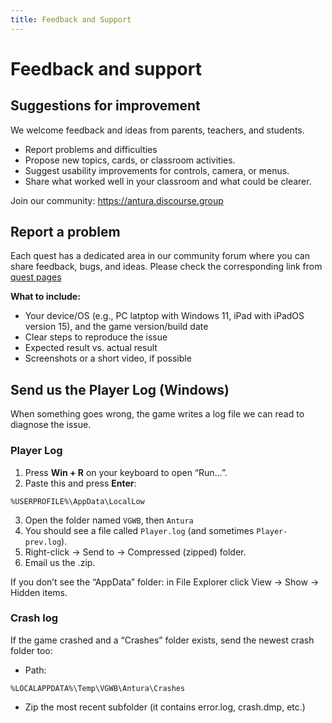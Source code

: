 ```yaml
---
title: Feedback and Support
---
```


# Feedback and support

## Suggestions for improvement

We welcome feedback and ideas from parents, teachers, and students.

- Report problems and difficulties
- Propose new topics, cards, or classroom activities.
- Suggest usability improvements for controls, camera, or menus.
- Share what worked well in your classroom and what could be clearer.

Join our community: <https://antura.discourse.group>

## Report a problem

Each quest has a dedicated area in our community forum where you can share feedback, bugs, and ideas. Please check the corresponding link from [quest pages](../content/quests/index.md)

**What to include:**

- Your device/OS (e.g., PC latptop with Windows 11, iPad with iPadOS version 15), and the game version/build date
- Clear steps to reproduce the issue
- Expected result vs. actual result
- Screenshots or a short video, if possible

## Send us the Player Log (Windows)

When something goes wrong, the game writes a log file we can read to diagnose the issue.

### Player Log

1. Press **Win + R** on your keyboard to open “Run…”.
2. Paste this and press **Enter**:

```shell
%USERPROFILE%\AppData\LocalLow
```

3. Open the folder named `VGWB`, then `Antura`
4. You should see a file called `Player.log` (and sometimes `Player-prev.log`).
5. Right-click → Send to → Compressed (zipped) folder.
6. Email us the .zip.


If you don’t see the “AppData” folder: in File Explorer click View → Show → Hidden items.

### Crash log
If the game crashed and a “Crashes” folder exists, send the newest crash folder too:

- Path:

```shell
%LOCALAPPDATA%\Temp\VGWB\Antura\Crashes
```

- Zip the most recent subfolder (it contains error.log, crash.dmp, etc.)
